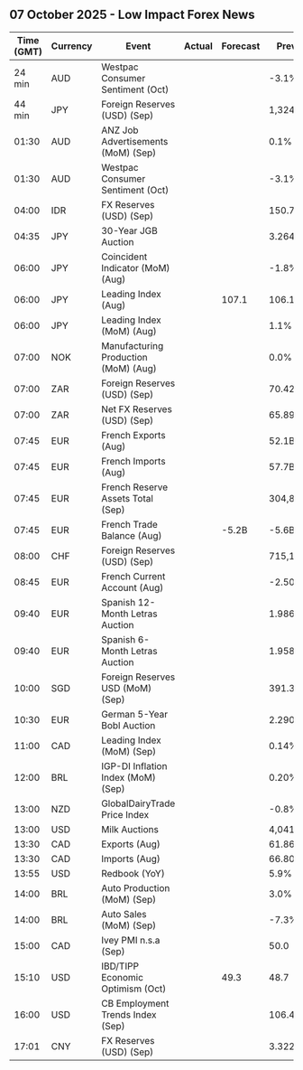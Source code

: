 ## 07 October 2025 - Low Impact Forex News

| Time (GMT) | Currency | Event | Actual | Forecast | Previous |
|------|----------|-------|--------|----------|----------|
| 24 min | AUD | Westpac Consumer Sentiment (Oct) |  |  | -3.1% |
| 44 min | JPY | Foreign Reserves (USD) (Sep) |  |  | 1,324.2B |
| 01:30 | AUD | ANZ Job Advertisements (MoM) (Sep) |  |  | 0.1% |
| 01:30 | AUD | Westpac Consumer Sentiment (Oct) |  |  | -3.1% |
| 04:00 | IDR | FX Reserves (USD) (Sep) |  |  | 150.70B |
| 04:35 | JPY | 30-Year JGB Auction |  |  | 3.264% |
| 06:00 | JPY | Coincident Indicator (MoM) (Aug) |  |  | -1.8% |
| 06:00 | JPY | Leading Index (Aug) |  | 107.1 | 106.1 |
| 06:00 | JPY | Leading Index (MoM) (Aug) |  |  | 1.1% |
| 07:00 | NOK | Manufacturing Production (MoM) (Aug) |  |  | 0.0% |
| 07:00 | ZAR | Foreign Reserves (USD) (Sep) |  |  | 70.42B |
| 07:00 | ZAR | Net FX Reserves (USD) (Sep) |  |  | 65.899B |
| 07:45 | EUR | French Exports (Aug) |  |  | 52.1B |
| 07:45 | EUR | French Imports (Aug) |  |  | 57.7B |
| 07:45 | EUR | French Reserve Assets Total (Sep) |  |  | 304,802.0M |
| 07:45 | EUR | French Trade Balance (Aug) |  | -5.2B | -5.6B |
| 08:00 | CHF | Foreign Reserves (USD) (Sep) |  |  | 715,124.0B |
| 08:45 | EUR | French Current Account (Aug) |  |  | -2.50B |
| 09:40 | EUR | Spanish 12-Month Letras Auction |  |  | 1.986% |
| 09:40 | EUR | Spanish 6-Month Letras Auction |  |  | 1.958% |
| 10:00 | SGD | Foreign Reserves USD (MoM) (Sep) |  |  | 391.3B |
| 10:30 | EUR | German 5-Year Bobl Auction |  |  | 2.290% |
| 11:00 | CAD | Leading Index (MoM) (Sep) |  |  | 0.14% |
| 12:00 | BRL | IGP-DI Inflation Index (MoM) (Sep) |  |  | 0.20% |
| 13:00 | NZD | GlobalDairyTrade Price Index |  |  | -0.8% |
| 13:00 | USD | Milk Auctions |  |  | 4,041.0 |
| 13:30 | CAD | Exports (Aug) |  |  | 61.86B |
| 13:30 | CAD | Imports (Aug) |  |  | 66.80B |
| 13:55 | USD | Redbook (YoY) |  |  | 5.9% |
| 14:00 | BRL | Auto Production (MoM) (Sep) |  |  | 3.0% |
| 14:00 | BRL | Auto Sales (MoM) (Sep) |  |  | -7.3% |
| 15:00 | CAD | Ivey PMI n.s.a (Sep) |  |  | 50.0 |
| 15:10 | USD | IBD/TIPP Economic Optimism (Oct) |  | 49.3 | 48.7 |
| 16:00 | USD | CB Employment Trends Index (Sep) |  |  | 106.41 |
| 17:01 | CNY | FX Reserves (USD) (Sep) |  |  | 3.322T |
